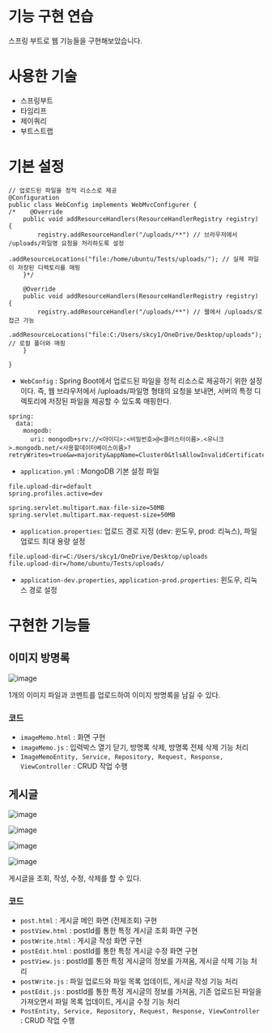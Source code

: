 # 기능 구현 연습
스프링 부트로 웹 기능들을 구현해보았습니다.

# 사용한 기술
- 스프링부트
- 타임리프
- 제이쿼리
- 부트스트랩

# 기본 설정
```
// 업로드된 파일을 정적 리소스로 제공
@Configuration
public class WebConfig implements WebMvcConfigurer {
/*    @Override
    public void addResourceHandlers(ResourceHandlerRegistry registry) {
        registry.addResourceHandler("/uploads/**") // 브라우저에서 /uploads/파일명 요청을 처리하도록 설정
                .addResourceLocations("file:/home/ubuntu/Tests/uploads/"); // 실제 파일이 저장된 디렉토리를 매핑
    }*/

    @Override
    public void addResourceHandlers(ResourceHandlerRegistry registry) {
        registry.addResourceHandler("/uploads/**") // 웹에서 /uploads/로 접근 가능
                .addResourceLocations("file:C:/Users/skcy1/OneDrive/Desktop/uploads");  // 로컬 폴더와 매핑
    }

}
```
- `WebConfig` : Spring Boot에서 업로드된 파일을 정적 리소스로 제공하기 위한 설정이다. 즉, 웹 브라우저에서 /uploads/파일명 형태의 요청을 보내면, 서버의 특정 디렉토리에 저장된 파일을 제공할 수 있도록 매핑한다.

```
spring:
  data:
    mongodb:
      uri: mongodb+srv://<아이디>:<비밀번호>@<클러스터이름>.<유니크>.mongodb.net/<사용할데이터베이스이름>?retryWrites=true&w=majority&appName=Cluster0&tlsAllowInvalidCertificates=true
```
- `application.yml` : MongoDB 기본 설정 파일

```
file.upload-dir=default
spring.profiles.active=dev

spring.servlet.multipart.max-file-size=50MB
spring.servlet.multipart.max-request-size=50MB
```
- `application.properties`: 업로드 경로 지정 (dev: 윈도우, prod: 리눅스), 파일 업로드 최대 용량 설정

```
file.upload-dir=C:/Users/skcy1/OneDrive/Desktop/uploads
file.upload-dir=/home/ubuntu/Tests/uploads/
```
- `application-dev.properties`, `application-prod.properties`: 윈도우, 리눅스 경로 설정


# 구현한 기능들
## 이미지 방명록
![image](https://github.com/user-attachments/assets/8dbb2b04-12bd-40fc-9ee7-a1ba54ac13b7)

1개의 이미지 파일과 코멘트를 업로드하여 이미지 방명록을 남길 수 있다.

### 코드
- `imageMemo.html` : 화면 구현
- `imageMemo.js` : 입력박스 열기 닫기, 방명록 삭제, 방명록 전체 삭제 기능 처리
- `ImageMemoEntity, Service, Repository, Request, Response, ViewController` : CRUD 작업 수행

## 게시글
![image](https://github.com/user-attachments/assets/5947b830-e07f-44df-95ea-f4835db76554)

![image](https://github.com/user-attachments/assets/5636fa77-8d32-4bdf-9aa2-17275ddf6498)

![image](https://github.com/user-attachments/assets/6e48b775-ec48-4326-b17b-508f0c13ec2a)

![image](https://github.com/user-attachments/assets/641e26a1-ab4d-47a4-887e-4b1e08901740)

게시글을 조회, 작성, 수정, 삭제를 할 수 있다.

### 코드
- `post.html` : 게시글 메인 화면 (전체조회) 구현
- `postView.html` : postId를 통한 특정 게시글 조회 화면 구현
- `postWrite.html` : 게시글 작성 화면 구현
- `postEdit.html` : postId를 통한 특정 게시글 수정 화면 구현
- `postView.js` : postId를 통한 특정 게시글의 정보를 가져옴, 게시글 삭제 기능 처리
- `postWrite.js` : 파일 업로드와 파일 목록 업데이트, 게시글 작성 기능 처리
- `postEdit.js` : postId를 통한 특정 게시글의 정보를 가져옴, 기존 업로드된 파일을 가져오면서 파일 목록 업데이트, 게시글 수정 기능 처리
- `PostEntity, Service, Repository, Request, Response, ViewController` : CRUD 작업 수행
